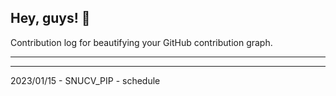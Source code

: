 ## Hey, guys! 👋

Contribution log for beautifying your GitHub contribution graph.

---



---

2023/01/15 - SNUCV_PIP - schedule